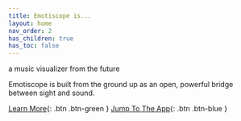 ```yaml
---
title: Emotiscope is...
layout: home
nav_order: 2
has_children: true
has_toc: false
---
```


<t1>a music visualizer from the future</t1> 

<t2>Emotiscope is built from the ground up as an open, powerful bridge between sight and sound.</t2> 

[Learn More](https://emotiscope.rocks/is_different.html){: .btn .btn-green }
[Jump To The App](https://app.emotiscope.rocks){: .btn .btn-blue }
